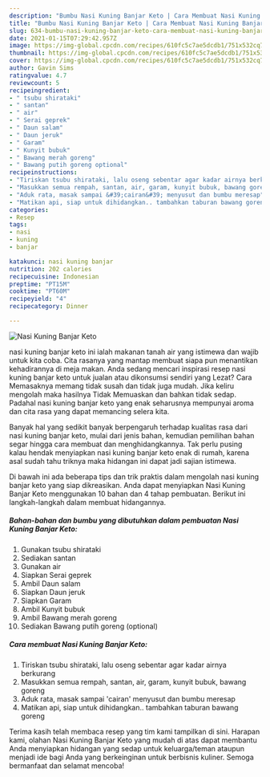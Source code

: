 ```yaml
---
description: "Bumbu Nasi Kuning Banjar Keto | Cara Membuat Nasi Kuning Banjar Keto Yang Sedap"
title: "Bumbu Nasi Kuning Banjar Keto | Cara Membuat Nasi Kuning Banjar Keto Yang Sedap"
slug: 634-bumbu-nasi-kuning-banjar-keto-cara-membuat-nasi-kuning-banjar-keto-yang-sedap
date: 2021-01-15T07:29:42.957Z
image: https://img-global.cpcdn.com/recipes/610fc5c7ae5dcdb1/751x532cq70/nasi-kuning-banjar-keto-foto-resep-utama.jpg
thumbnail: https://img-global.cpcdn.com/recipes/610fc5c7ae5dcdb1/751x532cq70/nasi-kuning-banjar-keto-foto-resep-utama.jpg
cover: https://img-global.cpcdn.com/recipes/610fc5c7ae5dcdb1/751x532cq70/nasi-kuning-banjar-keto-foto-resep-utama.jpg
author: Gavin Sims
ratingvalue: 4.7
reviewcount: 5
recipeingredient:
- " tsubu shirataki"
- " santan"
- " air"
- " Serai geprek"
- " Daun salam"
- " Daun jeruk"
- " Garam"
- " Kunyit bubuk"
- " Bawang merah goreng"
- " Bawang putih goreng optional"
recipeinstructions:
- "Tiriskan tsubu shirataki, lalu oseng sebentar agar kadar airnya berkurang"
- "Masukkan semua rempah, santan, air, garam, kunyit bubuk, bawang goreng"
- "Aduk rata, masak sampai &#39;cairan&#39; menyusut dan bumbu meresap"
- "Matikan api, siap untuk dihidangkan.. tambahkan taburan bawang goreng"
categories:
- Resep
tags:
- nasi
- kuning
- banjar

katakunci: nasi kuning banjar 
nutrition: 202 calories
recipecuisine: Indonesian
preptime: "PT15M"
cooktime: "PT60M"
recipeyield: "4"
recipecategory: Dinner

---
```



![Nasi Kuning Banjar Keto](https://img-global.cpcdn.com/recipes/610fc5c7ae5dcdb1/751x532cq70/nasi-kuning-banjar-keto-foto-resep-utama.jpg)


nasi kuning banjar keto ini ialah makanan tanah air yang istimewa dan wajib untuk kita coba. Cita rasanya yang mantap membuat siapa pun menantikan kehadirannya di meja makan.
Anda sedang mencari inspirasi resep nasi kuning banjar keto untuk jualan atau dikonsumsi sendiri yang Lezat? Cara Memasaknya memang tidak susah dan tidak juga mudah. Jika keliru mengolah maka hasilnya Tidak Memuaskan dan bahkan tidak sedap. Padahal nasi kuning banjar keto yang enak seharusnya mempunyai aroma dan cita rasa yang dapat memancing selera kita.



Banyak hal yang sedikit banyak berpengaruh terhadap kualitas rasa dari nasi kuning banjar keto, mulai dari jenis bahan, kemudian pemilihan bahan segar hingga cara membuat dan menghidangkannya. Tak perlu pusing kalau hendak menyiapkan nasi kuning banjar keto enak di rumah, karena asal sudah tahu triknya maka hidangan ini dapat jadi sajian istimewa.


Di bawah ini ada beberapa tips dan trik praktis dalam mengolah nasi kuning banjar keto yang siap dikreasikan. Anda dapat menyiapkan Nasi Kuning Banjar Keto menggunakan 10 bahan dan 4 tahap pembuatan. Berikut ini langkah-langkah dalam membuat hidangannya.

<!--inarticleads1-->

##### Bahan-bahan dan bumbu yang dibutuhkan dalam pembuatan Nasi Kuning Banjar Keto:

1. Gunakan  tsubu shirataki
1. Sediakan  santan
1. Gunakan  air
1. Siapkan  Serai geprek
1. Ambil  Daun salam
1. Siapkan  Daun jeruk
1. Siapkan  Garam
1. Ambil  Kunyit bubuk
1. Ambil  Bawang merah goreng
1. Sediakan  Bawang putih goreng (optional)




<!--inarticleads2-->

##### Cara membuat Nasi Kuning Banjar Keto:

1. Tiriskan tsubu shirataki, lalu oseng sebentar agar kadar airnya berkurang
1. Masukkan semua rempah, santan, air, garam, kunyit bubuk, bawang goreng
1. Aduk rata, masak sampai &#39;cairan&#39; menyusut dan bumbu meresap
1. Matikan api, siap untuk dihidangkan.. tambahkan taburan bawang goreng




Terima kasih telah membaca resep yang tim kami tampilkan di sini. Harapan kami, olahan Nasi Kuning Banjar Keto yang mudah di atas dapat membantu Anda menyiapkan hidangan yang sedap untuk keluarga/teman ataupun menjadi ide bagi Anda yang berkeinginan untuk berbisnis kuliner. Semoga bermanfaat dan selamat mencoba!
